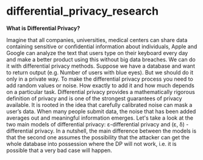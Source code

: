 # differential_privacy_research

**What is Differential Privacy?**  

Imagine that all companies, universities, medical centers can share data containing sensitive or confidential information about individuals, Apple and Google can analyze the text that users type on their keyboard every day and make a better product using this without big data breaches. We can do it with differential privacy methods. Suppose we have a database and want to return output (e.g. Number of users with blue eyes). But we should do it only in a private way. To make the differential privacy process you need to add random values or noise. How exactly to add it and how much depends on a particular task. Differential privacy provides a mathematically rigorous definition of privacy and is one of the strongest guarantees of privacy available. It is rooted in the idea that carefully calibrated noise can mask a user’s data. When many people submit data, the noise that has been added averages out and meaningful information emerges. Let's take a look at the two main models of differential privacy: ε-differential privacy and (ε, δ) - differential privacy. In a nutshell, the main difference between the models is that the second one assumes the possibility that the attacker can get the whole database into possession where the DP will not work, i.e. it is possible that a very bad case will happen.
